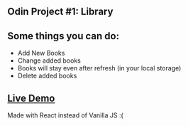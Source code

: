 
## Odin Project #1: Library


## Some things you can do:
- Add New Books
- Change added books
- Books will stay even after refresh (in your local storage)
- Delete added books

## [Live Demo](https://keshiki26.github.io/odinbooks/)

Made with React instead of Vanilla JS :(
